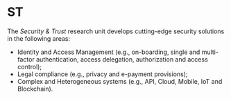 # ST

The *Security & Trust* research unit develops cutting-edge security solutions in the following areas:

- Identity and Access Management (e.g., on-boarding, single and multi-factor authentication, access delegation, authorization and access control);
- Legal compliance (e.g., privacy and e-payment provisions);
- Complex and Heterogeneous systems (e.g., API, Cloud, Mobile, IoT and Blockchain).
